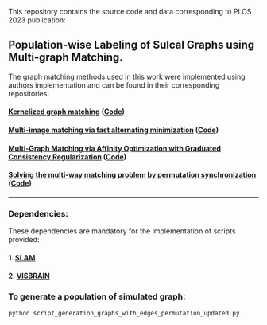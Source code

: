 This repository contains the source code and data corresponding to PLOS 2023 publication:

## Population-wise Labeling of Sulcal Graphs using Multi-graph Matching.

The graph matching methods used in this work were implemented using authors implementation and can be found in their corresponding repositories:
#### [Kernelized graph matching](https://proceedings.neurips.cc/paper_files/paper/2019/file/cd63a3eec3319fd9c84c942a08316e00-Paper.pdf) ([Code](https://github.com/ZhenZhang19920330/KerGM_Code))

#### [Multi-image matching via fast alternating minimization](https://arxiv.org/pdf/1505.04845.pdf) ([Code](https://github.com/zju-3dv/multiway))
#### [Multi-Graph Matching via Affinity Optimization with Graduated Consistency Regularization](https://faculty.cc.gatech.edu/~zha/papers/TPAMI2477832_V2.pdf) ([Code](https://github.com/Thinklab-SJTU/pygmtools))
#### [Solving the multi-way matching problem by permutation synchronization](https://pages.cs.wisc.edu/~pachauri/perm-sync/assignmentsync.pdf) ([Code](https://pages.cs.wisc.edu/~pachauri/perm-sync))

----------------------------------------------------------------------------------------------------------

### Dependencies:

These dependencies are mandatory for the implementation of scripts provided:

#### 1. [SLAM](https://github.com/gauzias/slam)
#### 2. [VISBRAIN](https://github.com/EtienneCmb/visbrain)


### To generate a population of simulated graph:
`python script_generation_graphs_with_edges_permutation_updated.py`


